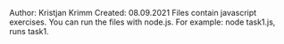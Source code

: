 Author: Kristjan Krimm
Created: 08.09.2021
Files contain javascript exercises.
You can run the files with node.js. For example: node task1.js, runs task1.

